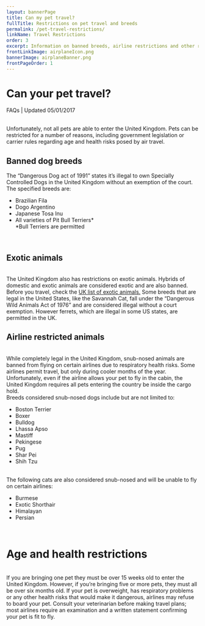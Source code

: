 ```yaml
---
layout: bannerPage
title: Can my pet travel?
fullTitle: Restrictions on pet travel and breeds
permalink: /pet-travel-restrictions/
linkName: Travel Restrictions
order: 3
excerpt: Information on banned breeds, airline restrictions and other reasons your pet may not easily move to the UK
frontLinkImage: airplaneIcon.png
bannerImage: airplaneBanner.png
frontPageOrder: 1
---
```

<h1>Can your pet travel?</h1>

<h8> FAQs | Updated 05/01/2017 </h8>

<br>
Unfortunately, not all pets are able to enter the United Kingdom.  Pets can be restricted for a number of reasons, including government legislation or carrier rules regarding age and health risks posed by air travel.

<br>
<h2>Banned dog breeds</h2>
The “Dangerous Dog act of 1991” states it’s illegal to own Specially Controlled Dogs in the United Kingdom without an exemption of the court.  The specified breeds are:
<ul class="bold-list">
	<li>Brazilian Fila</li>
	<li>Dogo Argentino</li>
	<li>Japanese Tosa Inu</li>
	<li>All varieties of Pit Bull Terriers*<br>
   <div class="subscript">*Bull Terriers are permitted</div></li>
</ul>

<br>
<h2>Exotic animals</h2>

<br>
The United Kingdom also has restrictions on exotic animals.  Hybrids of domestic and exotic animals are considered exotic and are also banned.  Before you travel, check the <a href="http://www.legislation.gov.uk/uksi/2007/2465/schedule/made">UK list of exotic animals.</a>  Some breeds that are legal in the United States, like the Savannah Cat, fall under the “Dangerous Wild Animals Act of 1976” and are considered illegal without a court exemption.  However ferrets, which are illegal in some US states, are permitted in the UK.

<br>
<h2>Airline restricted animals</h2>

<br>
While completely legal in the United Kingdom, snub-nosed animals are banned from flying on certain airlines due to respiratory health risks.  Some airlines permit travel, but only during cooler months of the year.  Unfortunately, even if the airline allows your pet to fly in the cabin, the United Kingdom requires all pets entering the country be inside the cargo hold.  

<br>
Breeds considered snub-nosed dogs include but are not limited to:
<ul class="bold-list">
	<li>Boston Terrier</li>
	<li>Boxer</li>
	<li>Bulldog</li>
	<li>Lhassa Apso</li>
	<li>Mastiff</li>
	<li>Pekingese</li>
	<li>Pug</li>
	<li>Shar Pei</li>
	<li>Shih Tzu</li>
</ul>

<br>
The following cats are also considered snub-nosed and will be unable to fly on certain airlines:
<ul class="bold-list">
	<li>Burmese</li>
	<li>Exotic Shorthair</li>
	<li>Himalayan</li>
	<li>Persian</li>
</ul>
<br>
<h1>Age and health restrictions</h1>

<br>
If you are bringing one pet they must be over 15 weeks old to enter the United Kingdom.  However, if you’re bringing five or more pets, they must all be over six months old.  If your pet is overweight, has respiratory problems or any other health risks that would make it dangerous, airlines may refuse to board your pet.  Consult your veterinarian before making travel plans; most airlines require an examination and a written statement confirming your pet is fit to fly.
